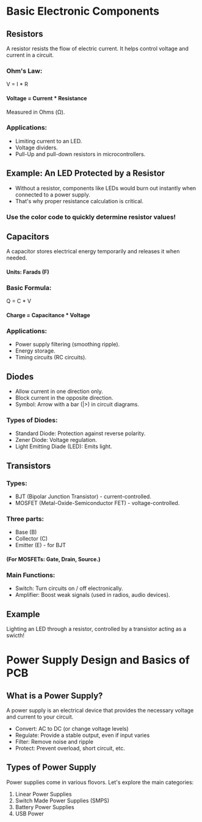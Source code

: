 # Basic Electronic Components
## Resistors
A resistor resists the flow of electric current. It helps control voltage and current in a circuit.
### Ohm's Law:
V = I * R
#### Voltage = Current * Resistance
Measured in Ohms (Ω).
### Applications:
- Limiting current to an LED.
- Voltage dividers.
- Pull-Up and pull-down resistors in microcontrollers.
## Example: An LED Protected by a Resistor
- Without a resistor, components like LEDs would burn out instantly when connected to a power supply.
- That's why proper resistance calculation is critical.
### Use the color code to quickly determine resistor values!
## Capacitors
A capacitor stores electrical energy temporarily and releases it when needed.
#### Units: Farads (F)
### Basic Formula:
Q = C * V
#### Charge = Capacitance * Voltage
### Applications:
- Power supply filtering (smoothing ripple).
- Energy storage.
- Timing circuits (RC circuits).
## Diodes
- Allow current in one direction only.
- Block current in the opposite direction.
- Symbol: Arrow with a bar (|>) in circuit diagrams.
### Types of Diodes:
- Standard Diode: Protection against reverse polarity.
- Zener Diode: Voltage regulation.
- Light Emitting Diade (LED): Emits light.
## Transistors
### Types:
- BJT (Bipolar Junction Transistor) - current-controlled.
- MOSFET (Metal-Oxide-Semiconductor FET) - voltage-controlled.
### Three parts:
- Base (B)
- Collector (C)
- Emitter (E) - for BJT
#### (For MOSFETs: Gate, Drain, Source.)
### Main Functions:
- Switch: Turn circuits on / off electronically.
- Amplifier: Boost weak signals (used in radios, audio devices).
## Example
Lighting an LED through a resistor, controlled by a transistor acting as a swicth!
# Power Supply Design and Basics of PCB
## What is a Power Supply?
A power supply is an electrical device that provides the necessary voltage and current to your circuit.
- Convert: AC to DC (or change voltage levels)
- Regulate: Provide a stable output, even if input varies
- Filter: Remove noise and ripple
- Protect: Prevent overload, short circuit, etc.
## Types of Power Supply
Power supplies come in various flovors. Let's explore the main categories:
1. Linear Power Supplies
2. Switch Made Power Supplies (SMPS)
3. Battery Power Supplies
4. USB Power
